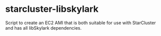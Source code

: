 # starcluster-libskylark
Script to create an EC2 AMI that is both suitable for use with StarCluster and has all libSkylark dependencies.
